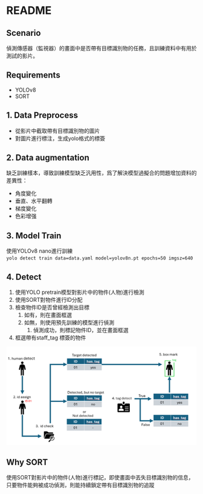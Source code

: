 # README

## Scenario

偵測傳感器（監視器）的畫面中是否帶有目標識別物的任務，且訓練資料中有用於測試的影片。

## Requirements

* YOLOv8
* SORT

## 1. Data Preprocess

* 從影片中截取帶有目標識別物的圖片
* 對圖片進行標注，生成yolo格式的標簽

## 2. Data augmentation

缺乏訓練樣本，導致訓練模型缺乏汎用性，爲了解決模型過擬合的問題增加資料的差異性：

* 角度變化
* 垂直、水平翻轉
* 梯度變化
* 色彩增强

## 3. Model Train

使用YOLOv8 nano進行訓練  
`yolo detect train data=data.yaml model=yolov8n.pt epochs=50 imgsz=640`

## 4. Detect

1. 使用YOLO pretrain模型對影片中的物件(人物)進行檢測
2. 使用SORT對物件進行ID分配
3. 檢查物件ID是否曾經檢測出目標
   1. 如有，則在畫面框選
   2. 如無，則使用預先訓練的模型進行偵測
      1. 偵測成功，則標記物件ID，並在畫面框選
4. 框選帶有staff_tag 標簽的物件

![deteck workflow](detect_wrokflow.png)

## Why SORT

使用SORT對影片中的物件(人物)進行標記，即使畫面中丟失目標識別物的信息，只要物件能夠被成功偵測，則能持續鎖定帶有目標識別物的追蹤  
